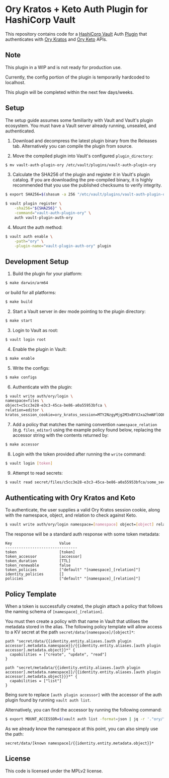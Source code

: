 # Ory Kratos + Keto Auth Plugin for HashiCorp Vault

This repository contains code for a [HashiCorp Vault](https://github.com/hashicorp/vault) Auth [Plugin](https://developer.hashicorp.com/vault/docs/plugins) that authenticates with [Ory Kratos](https://github.com/ory/kratos) and [Ory Keto](https://github.com/ory/keto) APIs.

## Note

This plugin in a WIP and is not ready for production use.

Currently, the config portion of the plugin is temporarily hardcoded to localhost.

This plugin will be completed within the next few days/weeks.

## Setup

The setup guide assumes some familiarity with Vault and Vault's plugin
ecosystem. You must have a Vault server already running, unsealed, and
authenticated.

1. Download and decompress the latest plugin binary from the Releases tab. Alternatively you can compile the plugin from source.

2. Move the compiled plugin into Vault's configured `plugin_directory`:

  ```sh
  $ mv vault-auth-plugin-ory /etc/vault/plugins/vault-auth-plugin-ory
  ```

3. Calculate the SHA256 of the plugin and register it in Vault's plugin catalog.
If you are downloading the pre-compiled binary, it is highly recommended that
you use the published checksums to verify integrity.

  ```sh
  $ export SHA256=$(shasum -a 256 "/etc/vault/plugins/vault-auth-plugin-ory" | cut -d' ' -f1)

  $ vault plugin register \
      -sha256="${SHA256}" \
      -command="vault-auth-plugin-ory" \
      auth vault-plugin-auth-ory
  ```

4. Mount the auth method:

  ```sh
  $ vault auth enable \
      -path="ory" \
      -plugin-name="vault-plugin-auth-ory" plugin
  ```

## Development Setup

1. Build the plugin for your platform:

  ```sh
  $ make darwin/arm64
  ```

  or build for all platforms:

  ```sh
  $ make build
  ```

2. Start a Vault server in dev mode pointing to the plugin directory:

  ```sh
  $ make start
  ```
3. Login to Vault as root:

  ```sh
  $ vault login root
  ```

4. Enable the plugin in Vault:

  ```sh
  $ make enable
  ```
5. Write the configs:

  ```sh
  $ make configs
  ```
  
6. Authenticate with the plugin:

  ```sh
  $ vault write auth/ory/login \
namespace=files \
object=c5cc3e28-e3c3-45ca-be86-a0a55953bfca \
relation=editor \
kratos_session_cookie=ory_kratos_session=MTY2NzgyMjg2M3xBYVJxa2hmNFlOOFAyZnc3U3VidnZKd1A0VmdyWFgyU3ozbUNvRG4zeC1oNU1DS3Z6dkc1ODllTHdua0s5aFdpcW1ZZ0pveVNBVVM3ZXBIRWdQdlJGWXN0aS1iVU5tenVFbUw1WE1QNDRVcms5eWZZRk52R3dOdTJKLVcxYVlFWFU4ajNFUmc0bnc9PXyq29KzMQjNDdZLeJAuNLUBeU1g1-iD7l31nahltn4mZg==
  ```
  
7. Add a policy that matches the naming convention `namespace_relation` (e.g. `files_editor`) using the example policy found below, replacing the accessor string with the contents returned by:

  ```sh
  $ make accessor
  ```
  
8. Login with the token provided after running the `write` command:

  ```sh
  $ vault login [token]
  ```
  
9. Attempt to read secrets:

  ```sh
  $ vault read secret/files/c5cc3e28-e3c3-45ca-be86-a0a55953bfca/some_secret
  ```

## Authenticating with Ory Kratos and Keto

To authenticate, the user supplies a valid Ory Kratos session cookie, along with the namespace,
object, and relation to check against Keto.

```sh
$ vault write auth/ory/login namespace=[namespace] object=[object] relation=[relation] kratos_session_cookie=[full kratos_session_cookie=[...] string]
```

The response will be a standard auth response with some token metadata:

```text
Key                     Value
--------------------------------
token                   [token]
token_accessor          [accessor]
token_duration          [TTL]
token_renewable         false
token_policies          ["default" "[namespace]_[relation]"]
identity_policies       []
policies                ["default" "[namespace]_[relation]"]
```

## Policy Template

When a token is successfully created, the plugin attach a policy that follows the naming schema of `[namespace]_[relation]`.

You must then create a policy with that name in Vault that utilises the metadata stored in the alias. The following policy template will allow access to a KV secret at the path `secret/data/[namespace]/[object]*`:

```hcl
path "secret/data/{{identity.entity.aliases.[auth plugin accessor].metadata.namespace}}/{{identity.entity.aliases.[auth plugin accessor].metadata.object}}*" {
  capabilities = ["create", "update", "read"]
}

path "secret/metadata/{{identity.entity.aliases.[auth plugin accessor].metadata.namespace}}/{{identity.entity.aliases.[auth plugin accessor].metadata.object}}}*" {
  capabilities = ["list"]
}
```

Being sure to replace `[auth plugin accessor]` with the accessor of the auth plugin found by running `vault auth list`.

Alternatively, you can find the accessor by running the following command:

```sh
$ export MOUNT_ACCESSOR=$(vault auth list -format=json | jq -r '."ory/".accessor')
```

As we already know the namespace at this point, you can also simply use the path:

`secret/data/[known namespace]/{{identity.entity.metadata.object}}*`

## License

This code is licensed under the MPLv2 license.
